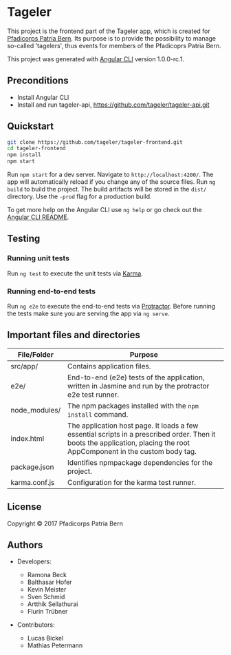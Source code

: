 # Tageler

This project is the frontend part of the Tageler app, which is created for [Pfadicorps Patria Bern](https://www.pfadipatria.ch/).
Its purpose is to provide the possibility to manage so-called 'tagelers', thus events for members of the Pfadicoprs Patria Bern.

This project was generated with [Angular CLI](https://github.com/angular/angular-cli) version 1.0.0-rc.1.

## Preconditions
- Install Angular CLI
- Install and run tageler-api, https://github.com/tageler/tageler-api.git

## Quickstart
```bash
git clone https://github.com/tageler/tageler-frontend.git
cd tageler-frontend
npm install
npm start
```
Run `npm start` for a dev server. Navigate to `http://localhost:4200/`. The app will automatically reload if you change any of the source files.
Run `ng build` to build the project. The build artifacts will be stored in the `dist/` directory. Use the `-prod` flag for a production build.

To get more help on the Angular CLI use `ng help` or go check out the [Angular CLI README](https://github.com/angular/angular-cli/blob/master/README.md).

## Testing
### Running unit tests

Run `ng test` to execute the unit tests via [Karma](https://karma-runner.github.io).

### Running end-to-end tests

Run `ng e2e` to execute the end-to-end tests via [Protractor](http://www.protractortest.org/).
Before running the tests make sure you are serving the app via `ng serve`.


## Important files and directories
| File/Folder | Purpose |
|--------|-------------|
| src/app/ | Contains application files. |
| e2e/ | End-to-end (e2e) tests of the application, written in Jasmine and run by the protractor e2e test runner. |
| node_modules/ | The npm packages installed with the `npm install` command. |
| index.html | The application host page. It loads a few essential scripts in a prescribed order. Then it boots the application, placing the root AppComponent in the custom <my-app> body tag. |
| package.json | Identifies npmpackage dependencies for the project. |
| karma.conf.js | Configuration for the karma test runner. |


## License
Copyright © 2017 Pfadicorps Patria Bern

## Authors
  * Developers:
    * Ramona Beck
    * Balthasar Hofer
    * Kevin Meister
    * Sven Schmid
    * Artthik Sellathurai
    * Flurin Trübner
   
  * Contributors:
    * Lucas Bickel
    * Mathias Petermann
